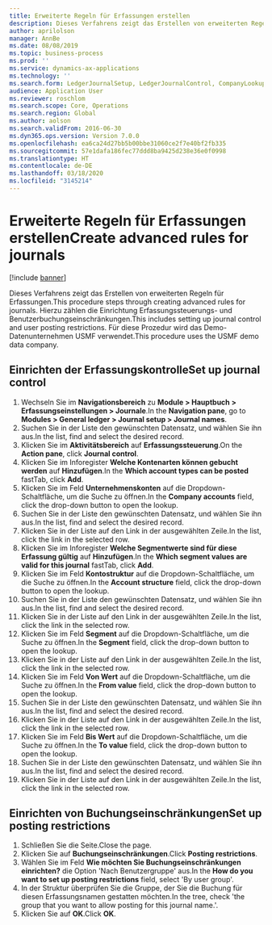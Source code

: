 ```yaml
---
title: Erweiterte Regeln für Erfassungen erstellen
description: Dieses Verfahrens zeigt das Erstellen von erweiterten Regeln für Erfassungen.
author: aprilolson
manager: AnnBe
ms.date: 08/08/2019
ms.topic: business-process
ms.prod: ''
ms.service: dynamics-ax-applications
ms.technology: ''
ms.search.form: LedgerJournalSetup, LedgerJournalControl, CompanyLookup, LedgerJournalPostControl
audience: Application User
ms.reviewer: roschlom
ms.search.scope: Core, Operations
ms.search.region: Global
ms.author: aolson
ms.search.validFrom: 2016-06-30
ms.dyn365.ops.version: Version 7.0.0
ms.openlocfilehash: ea6ca24d27bb5b00bbe31060ce2f7e40bf2fb335
ms.sourcegitcommit: 57e1dafa186fec77ddd8ba9425d238e36e0f0998
ms.translationtype: HT
ms.contentlocale: de-DE
ms.lasthandoff: 03/18/2020
ms.locfileid: "3145214"
---
```

# <a name="create-advanced-rules-for-journals"></a><span data-ttu-id="10f8e-103">Erweiterte Regeln für Erfassungen erstellen</span><span class="sxs-lookup"><span data-stu-id="10f8e-103">Create advanced rules for journals</span></span>

[!include [banner](../../includes/banner.md)]

<span data-ttu-id="10f8e-104">Dieses Verfahrens zeigt das Erstellen von erweiterten Regeln für Erfassungen.</span><span class="sxs-lookup"><span data-stu-id="10f8e-104">This procedure steps through creating advanced rules for journals.</span></span> <span data-ttu-id="10f8e-105">Hierzu zählen die Einrichtung Erfassungssteuerungs- und Benutzerbuchungseinschränkungen.</span><span class="sxs-lookup"><span data-stu-id="10f8e-105">This includes setting up journal control and user posting restrictions.</span></span> <span data-ttu-id="10f8e-106">Für diese Prozedur wird das Demo-Datenunternehmen USMF verwendet.</span><span class="sxs-lookup"><span data-stu-id="10f8e-106">This procedure uses the USMF demo data company.</span></span>


## <a name="set-up-journal-control"></a><span data-ttu-id="10f8e-107">Einrichten der Erfassungskontrolle</span><span class="sxs-lookup"><span data-stu-id="10f8e-107">Set up journal control</span></span>
1. <span data-ttu-id="10f8e-108">Wechseln Sie im **Navigationsbereich** zu **Module > Hauptbuch > Erfassungseinstellungen > Journale**.</span><span class="sxs-lookup"><span data-stu-id="10f8e-108">In the **Navigation pane**, go to **Modules > General ledger > Journal setup > Journal names**.</span></span>
2. <span data-ttu-id="10f8e-109">Suchen Sie in der Liste den gewünschten Datensatz, und wählen Sie ihn aus.</span><span class="sxs-lookup"><span data-stu-id="10f8e-109">In the list, find and select the desired record.</span></span>
3. <span data-ttu-id="10f8e-110">Klicken Sie im **Aktivitätsbereich** auf **Erfassungssteuerung**.</span><span class="sxs-lookup"><span data-stu-id="10f8e-110">On the **Action pane**, click **Journal control**.</span></span>
4. <span data-ttu-id="10f8e-111">Klicken Sie im Inforegister **Welche Kontenarten können gebucht werden** auf **Hinzufügen**.</span><span class="sxs-lookup"><span data-stu-id="10f8e-111">In the **Which account types can be posted** fastTab, click **Add**.</span></span>
5. <span data-ttu-id="10f8e-112">Klicken Sie im Feld **Unternehmenskonten** auf die Dropdown-Schaltfläche, um die Suche zu öffnen.</span><span class="sxs-lookup"><span data-stu-id="10f8e-112">In the **Company accounts** field, click the drop-down button to open the lookup.</span></span>
6. <span data-ttu-id="10f8e-113">Suchen Sie in der Liste den gewünschten Datensatz, und wählen Sie ihn aus.</span><span class="sxs-lookup"><span data-stu-id="10f8e-113">In the list, find and select the desired record.</span></span>
7. <span data-ttu-id="10f8e-114">Klicken Sie in der Liste auf den Link in der ausgewählten Zeile.</span><span class="sxs-lookup"><span data-stu-id="10f8e-114">In the list, click the link in the selected row.</span></span>
8. <span data-ttu-id="10f8e-115">Klicken Sie im Inforegister **Welche Segmentwerte sind für diese Erfassung gültig** auf **Hinzufügen**.</span><span class="sxs-lookup"><span data-stu-id="10f8e-115">In the **Which segment values are valid for this journal** fastTab, click **Add**.</span></span>
9. <span data-ttu-id="10f8e-116">Klicken Sie im Feld **Kontostruktur** auf die Dropdown-Schaltfläche, um die Suche zu öffnen.</span><span class="sxs-lookup"><span data-stu-id="10f8e-116">In the **Account structure** field, click the drop-down button to open the lookup.</span></span>
10. <span data-ttu-id="10f8e-117">Suchen Sie in der Liste den gewünschten Datensatz, und wählen Sie ihn aus.</span><span class="sxs-lookup"><span data-stu-id="10f8e-117">In the list, find and select the desired record.</span></span>
11. <span data-ttu-id="10f8e-118">Klicken Sie in der Liste auf den Link in der ausgewählten Zeile.</span><span class="sxs-lookup"><span data-stu-id="10f8e-118">In the list, click the link in the selected row.</span></span>
12. <span data-ttu-id="10f8e-119">Klicken Sie im Feld **Segment** auf die Dropdown-Schaltfläche, um die Suche zu öffnen.</span><span class="sxs-lookup"><span data-stu-id="10f8e-119">In the **Segment** field, click the drop-down button to open the lookup.</span></span>
13. <span data-ttu-id="10f8e-120">Klicken Sie in der Liste auf den Link in der ausgewählten Zeile.</span><span class="sxs-lookup"><span data-stu-id="10f8e-120">In the list, click the link in the selected row.</span></span>
14. <span data-ttu-id="10f8e-121">Klicken Sie im Feld **Von Wert** auf die Dropdown-Schaltfläche, um die Suche zu öffnen.</span><span class="sxs-lookup"><span data-stu-id="10f8e-121">In the **From value** field, click the drop-down button to open the lookup.</span></span>
15. <span data-ttu-id="10f8e-122">Suchen Sie in der Liste den gewünschten Datensatz, und wählen Sie ihn aus.</span><span class="sxs-lookup"><span data-stu-id="10f8e-122">In the list, find and select the desired record.</span></span>
16. <span data-ttu-id="10f8e-123">Klicken Sie in der Liste auf den Link in der ausgewählten Zeile.</span><span class="sxs-lookup"><span data-stu-id="10f8e-123">In the list, click the link in the selected row.</span></span>
17. <span data-ttu-id="10f8e-124">Klicken Sie im Feld **Bis Wert** auf die Dropdown-Schaltfläche, um die Suche zu öffnen.</span><span class="sxs-lookup"><span data-stu-id="10f8e-124">In the **To value** field, click the drop-down button to open the lookup.</span></span>
18. <span data-ttu-id="10f8e-125">Suchen Sie in der Liste den gewünschten Datensatz, und wählen Sie ihn aus.</span><span class="sxs-lookup"><span data-stu-id="10f8e-125">In the list, find and select the desired record.</span></span>
19. <span data-ttu-id="10f8e-126">Klicken Sie in der Liste auf den Link in der ausgewählten Zeile.</span><span class="sxs-lookup"><span data-stu-id="10f8e-126">In the list, click the link in the selected row.</span></span>

## <a name="set-up-posting-restrictions"></a><span data-ttu-id="10f8e-127">Einrichten von Buchungseinschränkungen</span><span class="sxs-lookup"><span data-stu-id="10f8e-127">Set up posting restrictions</span></span>
1. <span data-ttu-id="10f8e-128">Schließen Sie die Seite.</span><span class="sxs-lookup"><span data-stu-id="10f8e-128">Close the page.</span></span>
2. <span data-ttu-id="10f8e-129">Klicken Sie auf **Buchungseinschränkungen**.</span><span class="sxs-lookup"><span data-stu-id="10f8e-129">Click **Posting restrictions**.</span></span>
3. <span data-ttu-id="10f8e-130">Wählen Sie im Feld **Wie möchten Sie Buchungseinschränkungen einrichten?** die Option 'Nach Benutzergruppe' aus.</span><span class="sxs-lookup"><span data-stu-id="10f8e-130">In the **How do you want to set up posting restrictions** field, select 'By user group'.</span></span>
4. <span data-ttu-id="10f8e-131">In der Struktur überprüfen Sie die Gruppe, der Sie die Buchung für diesen Erfassungsnamen gestatten möchten.</span><span class="sxs-lookup"><span data-stu-id="10f8e-131">In the tree, check 'the group that you want to allow posting for this journal name.'.</span></span>
5. <span data-ttu-id="10f8e-132">Klicken Sie auf **OK**.</span><span class="sxs-lookup"><span data-stu-id="10f8e-132">Click **OK**.</span></span>

